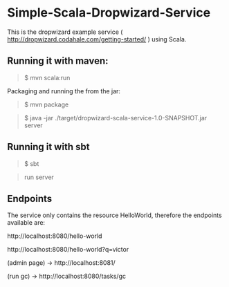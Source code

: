 Simple-Scala-Dropwizard-Service
===============================

This is the dropwizard example service ( http://dropwizard.codahale.com/getting-started/ ) using Scala.

Running it with maven:
---------------------

> $ mvn scala:run

Packaging and running the from the jar:

> $ mvn package

> $ java -jar ./target/dropwizard-scala-service-1.0-SNAPSHOT.jar server

Running it with sbt
-------------------

> $ sbt

> run server


Endpoints
---------

The service only contains the resource HelloWorld, therefore the endpoints available are:

http://localhost:8080/hello-world

http://localhost:8080/hello-world?q=victor

(admin page) -> http://localhost:8081/

(run gc) -> http://localhost:8080/tasks/gc

